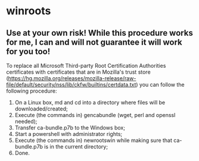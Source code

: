 # winroots

## Use at your own risk! While this procedure works for me, I can and will not guarantee it will work for you too!

To replace all Microsoft Third-party Root Certification Authorities certificates with certificates that are in Mozilla's trust store (https://hg.mozilla.org/releases/mozilla-release/raw-file/default/security/nss/lib/ckfw/builtins/certdata.txt) you can follow the following procedure:

1. On a Linux box, md and cd into a directory where files will be downloaded/created;
2. Execute (the commands in) gencabundle (wget, perl and openssl needed);
3. Transfer ca-bundle.p7b to the Windows box;
4. Start a powershell with administrator rights;
5. Execute (the commands in) newrootswin while making sure that ca-bundle.p7b is in the current directory;
6. Done.
